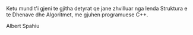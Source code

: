 Ketu mund t'i gjeni te gjitha detyrat qe jane zhvilluar nga lenda Struktura e te Dhenave dhe Algoritmet, me gjuhen programuese C++.

Albert Spahiu
